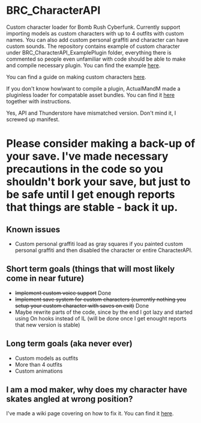 # BRC_CharacterAPI
Custom character loader for Bomb Rush Cyberfunk. Currently support importing models as custom characters with up to 4 outfits with custom names. You can also add custom personal graffiti and character can have custom sounds. The repository contains example of custom character under BRC_CharacterAPI_ExamplePlugin folder, everything there is commented so people even unfamiliar with code should be able to make and compile necessary plugin. You can find the example [here](https://github.com/viliger2/BRC_CharacterAPI/tree/main/BRC_CharacterAPI_ExamplePlugin).

You can find a guide on making custom characters [here](https://github.com/viliger2/BRC_CharacterAPI/wiki/Creating-new-character-via-plugin).

If you don't know how\want to compile a plugin, ActualMandM made a pluginless loader for compatable asset bundles. You can find it [here](https://thunderstore.io/c/bomb-rush-cyberfunk/p/MandM/BRC_CharacterLoader/) together with instructions.

Yes, API and Thunderstore have mismatched version. Don't mind it, I screwed up manifest.

# Please consider making a back-up of your save. I've made necessary precautions in the code so you shouldn't bork your save, but just to be safe until I get enough reports that things are stable - back it up.

## Known issues
* Custom personal graffiti load as gray squares if you painted custom personal graffiti and then disabled the character or entire CharacterAPI.

## Short term goals (things that will most likely come in near future)
* ~~Implement custom voice support~~ Done
* ~~Implement save system for custom characters (currently nothing you setup your custom character with saves on exit)~~ Done
* Maybe rewrite parts of the code, since by the end I got lazy and started using On hooks instead of IL (will be done once I get enought reports that new version is stable)

## Long term goals (aka never ever)
* Custom models as outfits
* More than 4 outfits
* Custom animations

## I am a mod maker, why does my character have skates angled at wrong position? 
I've made a wiki page covering on how to fix it. You can find it [here](https://github.com/viliger2/BRC_CharacterAPI/wiki/Why-are-my-skates-at-the-wrong-angle%3F).